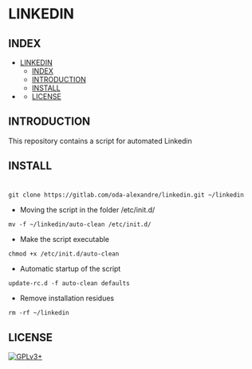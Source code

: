 # LINKEDIN

## INDEX

- [LINKEDIN](#linkedin)
  - [INDEX](#index)
  - [INTRODUCTION](#introduction)
  - [INSTALL](#install)
- [](#)
  - [LICENSE](#license)

## INTRODUCTION

This repository contains a script for automated Linkedin

## INSTALL

# 

```git clone https://gitlab.com/oda-alexandre/linkedin.git ~/linkedin```

- Moving the script in the folder /etc/init.d/

```mv -f ~/linkedin/auto-clean /etc/init.d/```

- Make the script executable

```chmod +x /etc/init.d/auto-clean```

- Automatic startup of the script

```update-rc.d -f auto-clean defaults```

- Remove installation residues

```rm -rf ~/linkedin```

## LICENSE

[![GPLv3+](http://gplv3.fsf.org/gplv3-127x51.png)](https://gitlab.com/oda-alexandre/linkedin/blob/master/LICENSE)
